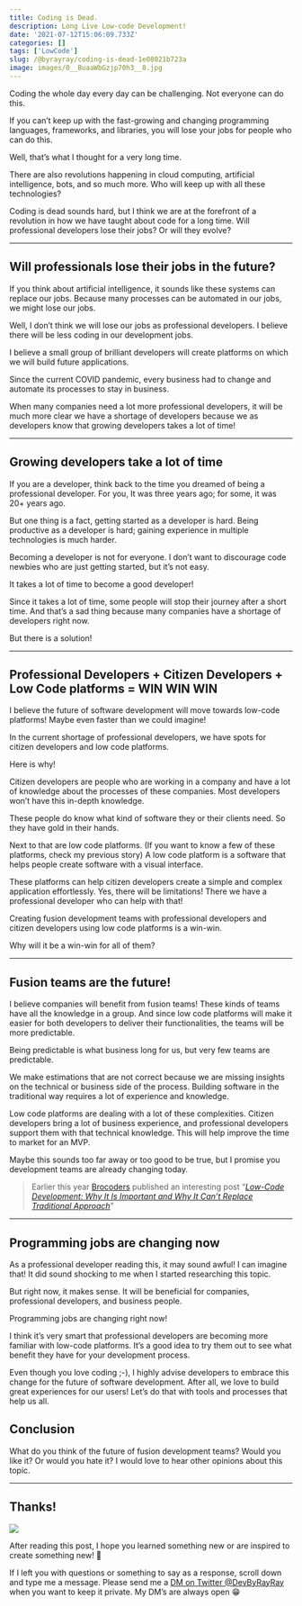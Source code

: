 ```yaml
---
title: Coding is Dead.
description: Long Live Low-code Development!
date: '2021-07-12T15:06:09.733Z'
categories: []
tags: ['LowCode']
slug: /@byrayray/coding-is-dead-1e08021b723a
image: images/0__BuaaWbGzjp70h3__8.jpg
---
```


Coding the whole day every day can be challenging. Not everyone can do this.

If you can’t keep up with the fast-growing and changing programming languages, frameworks, and libraries, you will lose your jobs for people who can do this.

Well, that’s what I thought for a very long time.

There are also revolutions happening in cloud computing, artificial intelligence, bots, and so much more. Who will keep up with all these technologies?

Coding is dead sounds hard, but I think we are at the forefront of a revolution in how we have taught about code for a long time. Will professional developers lose their jobs? Or will they evolve?

---
## Will professionals lose their jobs in the future?

If you think about artificial intelligence, it sounds like these systems can replace our jobs. Because many processes can be automated in our jobs, we might lose our jobs.

Well, I don’t think we will lose our jobs as professional developers. I believe there will be less coding in our development jobs.

I believe a small group of brilliant developers will create platforms on which we will build future applications.

Since the current COVID pandemic, every business had to change and automate its processes to stay in business.

When many companies need a lot more professional developers, it will be much more clear we have a shortage of developers because we as developers know that growing developers takes a lot of time!

---
## Growing developers take a lot of time

If you are a developer, think back to the time you dreamed of being a professional developer. For you, It was three years ago; for some, it was 20+ years ago.

But one thing is a fact, getting started as a developer is hard. Being productive as a developer is hard; gaining experience in multiple technologies is much harder.

Becoming a developer is not for everyone. I don’t want to discourage code newbies who are just getting started, but it’s not easy.

It takes a lot of time to become a good developer!

Since it takes a lot of time, some people will stop their journey after a short time. And that’s a sad thing because many companies have a shortage of developers right now.

But there is a solution!

---
## Professional Developers + Citizen Developers + Low Code platforms = WIN WIN WIN

I believe the future of software development will move towards low-code platforms! Maybe even faster than we could imagine!

In the current shortage of professional developers, we have spots for citizen developers and low code platforms.

Here is why!

Citizen developers are people who are working in a company and have a lot of knowledge about the processes of these companies. Most developers won’t have this in-depth knowledge.

These people do know what kind of software they or their clients need. So they have gold in their hands.

Next to that are low code platforms. (If you want to know a few of these platforms, check my previous story) A low code platform is a software that helps people create software with a visual interface.

These platforms can help citizen developers create a simple and complex application effortlessly. Yes, there will be limitations! There we have a professional developer who can help with that!

Creating fusion development teams with professional developers and citizen developers using low code platforms is a win-win.

Why will it be a win-win for all of them?

---
## Fusion teams are the future!

I believe companies will benefit from fusion teams! These kinds of teams have all the knowledge in a group. And since low code platforms will make it easier for both developers to deliver their functionalities, the teams will be more predictable.

Being predictable is what business long for us, but very few teams are predictable.

We make estimations that are not correct because we are missing insights on the technical or business side of the process. Building software in the traditional way requires a lot of experience and knowledge.

Low code platforms are dealing with a lot of these complexities. Citizen developers bring a lot of business experience, and professional developers support them with that technical knowledge. This will help improve the time to market for an MVP.

Maybe this sounds too far away or too good to be true, but I promise you development teams are already changing today.

> Earlier this year [Brocoders](https://medium.com/u/560d9ce5e7c7) published an interesting post “[_Low-Code Development: Why It Is Important and Why It Can’t Replace Traditional Approach_](https://medium.com/brocoders-team/low-code-development-why-it-is-important-and-why-it-cant-replace-traditional-approach-f63277f0d463)”

---
## Programming jobs are changing now

As a professional developer reading this, it may sound awful! I can imagine that! It did sound shocking to me when I started researching this topic.

But right now, it makes sense. It will be beneficial for companies, professional developers, and business people.

Programming jobs are changing right now!

I think it’s very smart that professional developers are becoming more familiar with low-code platforms. It’s a good idea to try them out to see what benefit they have for your development process.

Even though you love coding ;-), I highly advise developers to embrace this change for the future of software development. After all, we love to build great experiences for our users! Let’s do that with tools and processes that help us all.

## Conclusion

What do you think of the future of fusion development teams? Would you like it? Or would you hate it? I would love to hear other opinions about this topic.


---

## Thanks!

![](/images/0__4aTcitCaVTWHHeiO.jpg)

After reading this post, I hope you learned something new or are inspired to create something new! 🤗

If I left you with questions or something to say as a response, scroll down and type me a message. Please send me a [DM on Twitter @DevByRayRay](https://twitter.com/@devbyrayray) when you want to keep it private. My DM’s are always open 😁
